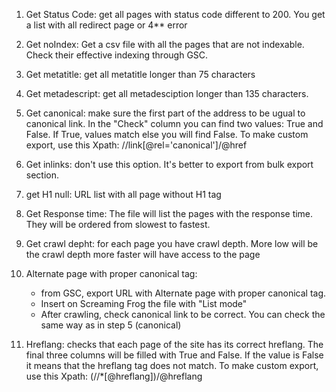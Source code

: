 1. Get Status Code: get all pages with status code different to 200. You get a list with all redirect page or 4** error

2. Get noIndex: Get a csv file with all the pages that are not indexable. Check their effective indexing through GSC.

3. Get metatitle: get all metatitle longer than 75 characters

4. Get metadescript: get all metadesciption longer than 135 characters.

5. Get canonical: make sure the first part of the address to be ugual to canonical link.
In the "Check" column you can find two values: True and False.
If True, values match else you will find False.
To make custom export, use this Xpath: //link[@rel='canonical']/@href

6. Get inlinks: don't use this option. It's better to export from bulk export section.

7. get H1 null: URL list with all page without H1 tag

8. Get Response time: The file will list the pages with the response time. They will be ordered from slowest to fastest.

9. Get crawl depht: for each page you have crawl depth. More low will be the crawl depth more faster will have access to the page

10. Alternate page with proper canonical tag: 
    - from GSC, export URL with Alternate page with proper canonical tag.
    - Insert on Screaming Frog the file with "List mode"
    - After crawling, check canonical link to be correct. You can check the same way as in step 5 (canonical)
    
11. Hreflang: checks that each page of the site has its correct hreflang. 
    The final three columns will be filled with True and False. If the value is False it means that the hreflang tag does not match.
    To make custom export, use this Xpath: (//*[@hreflang])/@hreflang
